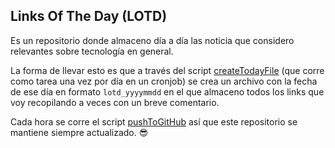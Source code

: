 ## Links Of The Day (LOTD)

Es un repositorio donde almaceno día a día las noticia que considero relevantes sobre tecnología en general.

La forma de llevar esto es que a través del script [createTodayFile](https://github.com/Elyager/lotd/blob/master/scripts/createTodayFile.sh) (que corre como tarea una vez por día en un cronjob) se crea un archivo con la fecha de ese día en formato `lotd_yyyymmdd` en el que almaceno todos los links que voy recopilando a veces con un breve comentario. 

Cada hora se corre el script [pushToGitHub](https://github.com/Elyager/lotd/blob/master/scripts/pushToGitHub.sh) así que este repositorio se mantiene siempre actualizado. 😎
